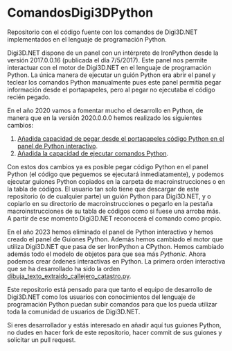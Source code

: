 # ComandosDigi3DPython

Repositorio con el código fuente con los comandos de Digi3D.NET implementados en el lenguaje de programación Python.

Digi3D.NET dispone de un panel con un intérprete de IronPython desde la versión 2017.0.0.16 (publicada el día 7/5/2017). Este panel nos 
permite interactuar con el motor de Digi3D.NET en el lenguaje de programación Python. La única manera de ejecutar un guión Python era abrir
el panel y teclear los comandos Python manualmente pues este panel permitía pegar información desde el portapapeles, pero al pegar no ejecutaba
el código recién pegado.

En el año 2020 vamos a fomentar mucho el desarrollo en Python, de manera que en la versión 2020.0.0.0 hemos realizado los siguientes cambios:

1. [Añadida capacidad de pegar desde el portapapeles código Python en el panel de Python interactivo](https://github.com/digi21/TareasDigi3D/issues/146).
2. [Añadida la capacidad de ejecutar comandos Python](https://github.com/digi21/TareasDigi3D/issues/147).

Con estos dos cambios ya es posible pegar código Python en el panel Python (el código que peguemos se ejecutará inmediatamente), y podemos ejecutar
guiones Python copiados en la carpeta de macroinstrucciones o en la tabla de códigos. El usuario tan solo tiene que descargar de este repositorio
(o de cualquier parte) un guión Python para Digi3D.NET, y o copiarlo en su directorio de macroinstrucciones o pegarlo en la pestaña macroinstrucciones
de su tabla de códigos como si fuese una arroba más. A partir de ese momento Digi3D.NET reconocerá el comando como propio.

En el año 2023 hemos eliminado el panel de Python interactivo y hemos creado el panel de Guiones Python. Además hemos cambiado el motor que utiliza Digi3D.NET que pasa de ser IronPython a CPython. Hemos cambiado además todo el modelo de objetos para que sea más _Pythonic_. 
Ahora podemos crear órdenes interactivas en Python. La primera orden interactiva que se ha desarrollado ha sido la orden [dibuja_texto_extraido_callejero_catastro.py](dibuja_texto_extraido_callejero_catastro.py).

Este repositorio está pensado para que tanto el equipo de desarrollo de Digi3D.NET como los usuarios con conocimientos del lenguaje de programación
Python puedan subir comandos para que los pueda utilizar toda la comunidad de usuarios de Digi3D.NET.

Si eres desarrollador y estás interesado en añadir aquí tus guiones Python, no dudes en hacer fork de este repositorio, hacer commit de sus
guiones y solicitar un pull request.
